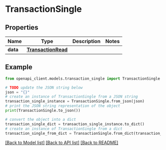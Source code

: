 # TransactionSingle


## Properties

Name | Type | Description | Notes
------------ | ------------- | ------------- | -------------
**data** | [**TransactionRead**](TransactionRead.md) |  | 

## Example

```python
from openapi_client.models.transaction_single import TransactionSingle

# TODO update the JSON string below
json = "{}"
# create an instance of TransactionSingle from a JSON string
transaction_single_instance = TransactionSingle.from_json(json)
# print the JSON string representation of the object
print(TransactionSingle.to_json())

# convert the object into a dict
transaction_single_dict = transaction_single_instance.to_dict()
# create an instance of TransactionSingle from a dict
transaction_single_from_dict = TransactionSingle.from_dict(transaction_single_dict)
```
[[Back to Model list]](../README.md#documentation-for-models) [[Back to API list]](../README.md#documentation-for-api-endpoints) [[Back to README]](../README.md)


